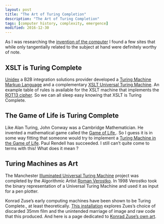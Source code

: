 ```yaml
---
layout: post
title: "The Art of Turing Completion"
description: "The Art of Turing Completion"
tags: [computer history, complexity, emergence]
modified: 2016-12-30
---
```

As I was researching the [invention of the computer](/2003/08/the-first-modern-computer-the-case-for-baby-the-manchester-mk-i-prototype/) I found a few sites that while only tangentially related to the subject at hand were definitely worthy of note.


## XSLT is Turing Complete

[Unidex](http://www.unidex.com/) a B2B integration solutions provider developed a [Turing Machine Markup Language](http://www.unidex.com/turing/tmml.dtd.htm) and a complementary [XSLT Universal Turing Machine](http://www.unidex.com/turing/utm.xsl.htm). An example table of rules is available for the XSLT machine that implements the [ROT13 cipher](http://www.unidex.com/turing/rot13_tm.xml.htm). So we can all sleep easy knowing that XSLT is Turing Complete.

## The Game of Life is Turing Complete

Like Alan Turing, John Conway was a Cambridge Mathematician. He invented a mathematical game called the [Game of Life](http://www.cpdee.ufmg.br/~seixas/PaginaATR/Download/DownloadFiles/MathematicalGames.pdf),. So I guess it is in some way fitting that someone would try to implement a [Turing Machine in the Game of Life](http://rendell-attic.org/gol/tm.htm). Paul Rendell has succeeded. I still can’t quite come to terms with this! What does it mean ?

## Turing Machines as Art

The Manchester [Illuminated Universal Turing Machine](http://www.verostko.com/manchester/manchester.html) project was completed by the Algorithmic Artist [Roman Verostko](http://www.verostko.com/). In 1998 Verostko took the binary representation of a Universal Turing Machine and used it as input for a pen plotter.

Konrad Zuse’s early computing machines have been shown to be Turing Complete., at least theoretically. [This installation](http://www.videokasbah.net/zuse2.html) explores Zues’s choice of discarded 35mm film and the unintended marriage of image and raw code that this produced. And here is a page dedicated to [Konrad Zuse’s own art](http://www.rtd-net.de/Zusepictures.html).